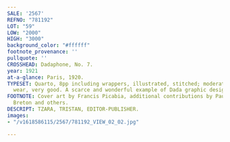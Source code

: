 ```yaml
---
SALE: '2567'
REFNO: "781192"
LOT: "59"
LOW: "2000"
HIGH: "3000"
background_color: "#ffffff"
footnote_provenance: ''
pullquote: ''
CROSSHEAD: Dadaphone, No. 7.
year: 1921
at-a-glance: Paris, 1920.
TYPESET: Quarto, 8pp including wrappers, illustrated, stitched; moderate toning and
  wear, very good. A scarce and wonderful example of Dada graphic design.
FOOTNOTE: Cover art by Francis Picabia, additional contributions by Paul Eluard, Andre
  Breton and others.
DESCRIPT: TZARA, TRISTAN, EDITOR-PUBLISHER.
images:
- "/v1618586115/2567/781192_VIEW_02_02.jpg"

---
```

